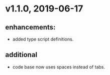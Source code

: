 # v1.1.0, 2019-06-17
## enhancements:
- added type script definitions.
## additional
- code base now uses spaces instead of tabs.
